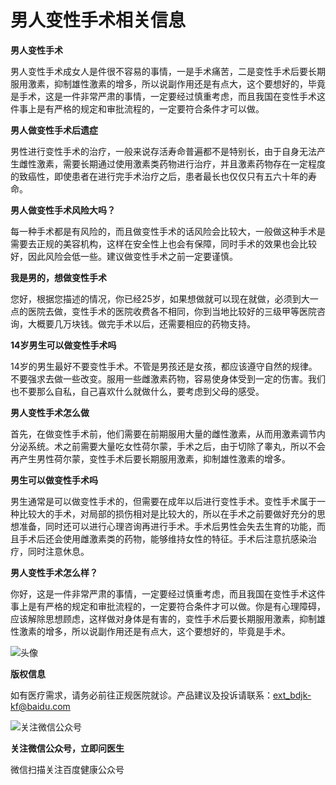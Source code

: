 # 男人变性手术相关信息

**男人变性手术**

男人变性手术成女人是件很不容易的事情，一是手术痛苦，二是变性手术后要长期服用激素，抑制雄性激素的增多，所以说副作用还是有点大，这个要想好的，毕竟是手术，这是一件非常严肃的事情，一定要经过慎重考虑，而且我国在变性手术这件事上是有严格的规定和审批流程的，一定要符合条件才可以做。

**男人做变性手术后遗症**

男性进行变性手术的治疗，一般来说存活寿命普遍都不是特别长，由于自身无法产生雌性激素，需要长期通过使用激素类药物进行治疗，并且激素药物存在一定程度的致癌性，即使患者在进行完手术治疗之后，患者最长也仅仅只有五六十年的寿命。

**男人做变性手术风险大吗？**

每一种手术都是有风险的，而且做变性手术的话风险会比较大，一般做这种手术是需要去正规的美容机构，这样在安全性上也会有保障，同时手术的效果也会比较好，因此风险会低一些。建议做变性手术之前一定要谨慎。

**我是男的，想做变性手术**

您好，根据您描述的情况，你已经25岁，如果想做就可以现在就做，必须到大一点的医院去做，变性手术的医院收费各不相同，你到当地比较好的三级甲等医院咨询，大概要几万块钱。做完手术以后，还需要相应的药物支持。

**14岁男生可以做变性手术吗**

14岁的男生最好不要变性手术。不管是男孩还是女孩，都应该遵守自然的规律。不要强求去做一些改变。服用一些雌激素药物，容易使身体受到一定的伤害。我们也不要那么自私，自己喜欢什么就做什么，要考虑到父母的感受。

**男人变性手术怎么做**

首先，在做变性手术前，他们需要在前期服用大量的雌性激素，从而用激素调节内分泌系统。术之前需要大量吃女性荷尔蒙，手术之后，由于切除了睾丸，所以不会再产生男性荷尔蒙，变性手术后要长期服用激素，抑制雄性激素的增多。

**男生可以做变性手术吗**

男生通常是可以做变性手术的，但需要在成年以后进行变性手术。变性手术属于一种比较大的手术，对局部的损伤相对是比较大的，所以在手术之前要做好充分的思想准备，同时还可以进行心理咨询再进行手术。手术后男性会失去生育的功能，而且手术后还会使用雌激素类的药物，能够维持女性的特征。手术后注意抗感染治疗，同时注意休息。

**男人变性手术怎么样？**

你好，这是一件非常严肃的事情，一定要经过慎重考虑，而且我国在变性手术这件事上是有严格的规定和审批流程的，一定要符合条件才可以做。你是有心理障碍，应该解除思想顾虑，这样做对身体是有害的，变性手术后要长期服用激素，抑制雄性激素的增多，所以说副作用还是有点大，这个要想好的，毕竟是手术。

![头像](https://selfpage-gips.cdn.bcebos.com/3ed1c84258e2d4e4eb0fcb34345463b9.png@!img_w144_h144)

**版权信息**

如有医疗需求，请务必前往正规医院就诊。产品建议及投诉请联系：ext_bdjk-kf@baidu.com

![关注微信公众号](https://med-fe.cdn.bcebos.com/selfhome/pc/triage_qrcode.png?x-bce-process=image/auto-orient,o_1/resize,w_1242,limit_1/quality,Q_86/format,f_auto) 

**关注微信公众号，立即问医生**

微信扫描关注百度健康公众号
<!-- tcd_original_link https://m.baidu.com/bh/m/detail/qr_5944995712993844662 -->

